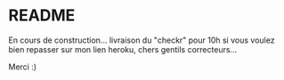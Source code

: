 # README

En cours de construction... livraison du "checkr" pour 10h si vous voulez bien repasser sur mon lien heroku, chers gentils correcteurs...

Merci :) 

